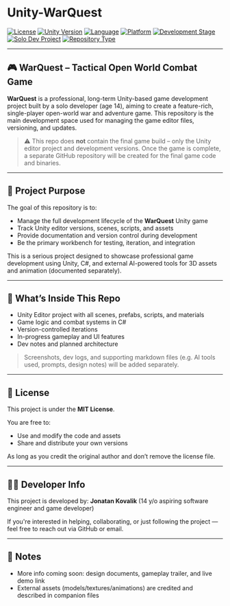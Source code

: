 # Unity-WarQuest

[![License](https://img.shields.io/github/license/JonatanKovalik/Unity-WarQuest?style=flat)](https://github.com/JonatanKovalik/Unity-WarQuest/blob/main/LICENSE)
[![Unity Version](https://img.shields.io/badge/Unity-2022.3LTS-blue?style=flat\&logo=unity)](https://unity.com/releases/editor/whats-new/2022.3)
[![Language](https://img.shields.io/badge/Language-C%23-blue.svg?style=flat)](https://learn.microsoft.com/en-us/dotnet/csharp/)
[![Platform](https://img.shields.io/badge/Platform-PC%20%7C%20Windows-green.svg?style=flat)]()
[![Development Stage](https://img.shields.io/badge/Status-In%20Development-orange?style=flat)]()
[![Solo Dev Project](https://img.shields.io/badge/Made%20By-Solo%20Developer-yellow.svg?style=flat)]()
[![Repository Type](https://img.shields.io/badge/Repository-Main%20Editor%20%26%20Versions-important)]()

---

## 🎮 WarQuest – Tactical Open World Combat Game

**WarQuest** is a professional, long-term Unity-based game development project built by a solo developer (age 14), aiming to create a feature-rich, single-player open-world war and adventure game. This repository is the main development space used for managing the game editor files, versioning, and updates.

> ⚠️ This repo does **not** contain the final game build – only the Unity editor project and development versions. Once the game is complete, a separate GitHub repository will be created for the final game code and binaries.

---

## 🎯 Project Purpose

The goal of this repository is to:

* Manage the full development lifecycle of the **WarQuest** Unity game
* Track Unity editor versions, scenes, scripts, and assets
* Provide documentation and version control during development
* Be the primary workbench for testing, iteration, and integration

This is a serious project designed to showcase professional game development using Unity, C#, and external AI-powered tools for 3D assets and animation (documented separately).

---

## 🧠 What’s Inside This Repo

* Unity Editor project with all scenes, prefabs, scripts, and materials
* Game logic and combat systems in C#
* Version-controlled iterations
* In-progress gameplay and UI features
* Dev notes and planned architecture

> Screenshots, dev logs, and supporting markdown files (e.g. AI tools used, prompts, design notes) will be added separately.

---

## 📜 License

This project is under the **MIT License**.

You are free to:

* Use and modify the code and assets
* Share and distribute your own versions

As long as you credit the original author and don’t remove the license file.

---

## 👨‍💻 Developer Info

This project is developed by:
**Jonatan Kovalik** (14 y/o aspiring software engineer and game developer)

If you're interested in helping, collaborating, or just following the project — feel free to reach out via GitHub or email.

---

## 📌 Notes

* More info coming soon: design documents, gameplay trailer, and live demo link
* External assets (models/textures/animations) are credited and described in companion files
